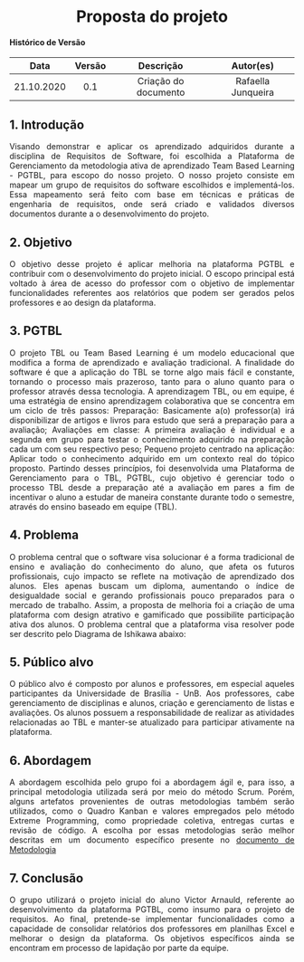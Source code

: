 # <center>Proposta do projeto

#### Histórico de Versão
|    Data    | Versão | Descrição            | Autor(es)       |
| :--------: | :----: | :------------------: | :-------------: |
| 21.10.2020 |  0.1   | Criação do documento | Rafaella Junqueira |

<div align="justify">

## 1. Introdução

Visando demonstrar e aplicar os aprendizado adquiridos durante a disciplina de Requisitos de Software, foi escolhida a Plataforma de Gerenciamento da metodologia ativa de aprendizado Team Based Learning - PGTBL, para escopo do nosso projeto. O nosso projeto consiste em mapear um grupo de requisitos do software escolhidos e implementá-los. Essa mapeamento será feito com base em técnicas e práticas de engenharia de requisitos, onde será criado e validados diversos documentos durante a o desenvolvimento do projeto.

## 2. Objetivo
O objetivo desse projeto é aplicar melhoria na plataforma PGTBL e contribuir com o desenvolvimento do projeto inicial. O escopo principal está voltado à área de acesso do professor com o objetivo de implementar funcionalidades referentes aos relatórios que podem ser gerados pelos professores e ao design da plataforma. 

## 3. PGTBL
O projeto TBL ou Team Based Learning é um modelo educacional que modifica a forma de aprendizado e avaliação tradicional. A finalidade do software é que a aplicação do TBL se torne algo mais fácil e constante, tornando o processo mais prazeroso, tanto para o aluno quanto para o professor através dessa tecnologia. 
A aprendizagem TBL, ou em equipe, é uma estratégia de ensino aprendizagem colaborativa que se concentra em um ciclo de três passos:
Preparação: Basicamente a(o) professor(a) irá disponibilizar de artigos e livros para estudo que será a preparação para a avaliação;
Avaliações em classe: A primeira avaliação é individual e a segunda em grupo para testar o conhecimento adquirido na preparação cada um com seu respectivo peso;
Pequeno projeto centrado na aplicação: Aplicar todo o conhecimento adquirido em um contexto real do tópico proposto.
Partindo desses princípios, foi desenvolvida uma Plataforma de Gerenciamento para o TBL, PGTBL, cujo objetivo é gerenciar todo o processo TBL desde a preparação até a avaliação em pares a fim de incentivar o aluno a estudar de maneira constante durante todo o semestre, através do ensino baseado em equipe (TBL).

## 4. Problema
O problema central que o software visa solucionar é a forma tradicional de ensino e avaliação do conhecimento do aluno, que afeta os futuros profissionais, cujo impacto se reflete na motivação de aprendizado dos alunos. Eles apenas buscam um diploma, aumentando o índice de desigualdade social e gerando profissionais pouco preparados para o mercado de trabalho. Assim, a proposta de melhoria foi a criação de uma plataforma com design atrativo e gamificado que possibilite participação ativa dos alunos.
O problema central que a plataforma visa resolver pode ser descrito pelo Diagrama de Ishikawa abaixo:

## 5. Público alvo
O público alvo é composto por alunos e professores, em especial aqueles participantes da Universidade de Brasília - UnB. Aos professores, cabe gerenciamento de disciplinas e alunos, criação e gerenciamento de listas e avaliações. Os alunos possuem a responsabilidade de realizar as atividades relacionadas ao TBL e manter-se atualizado para participar ativamente na plataforma. 

## 6. Abordagem
A abordagem escolhida pelo grupo foi a abordagem ágil e, para isso, a principal metodologia utilizada será por meio do método Scrum. Porém, alguns artefatos provenientes de outras metodologias também serão utilizados, como o Quadro Kanban e valores empregados pelo método Extreme Programming, como propriedade coletiva, entregas curtas e revisão de código. A escolha por essas metodologias serão melhor descritas em um documento específico presente no [documento de Metodologia](/pages/metodologia.md)

## 7. Conclusão
O grupo utilizará o projeto inicial do aluno Victor Arnauld, referente ao desenvolvimento da plataforma PGTBL, como insumo para o projeto de requisitos. Ao final, pretende-se implementar funcionalidades como a capacidade de consolidar relatórios dos professores em planilhas Excel e melhorar o design da plataforma. Os objetivos específicos ainda se encontram em processo de lapidação por parte da equipe.  